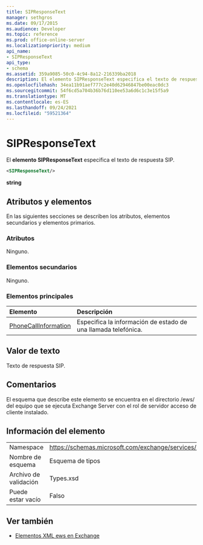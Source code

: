 ```yaml
---
title: SIPResponseText
manager: sethgros
ms.date: 09/17/2015
ms.audience: Developer
ms.topic: reference
ms.prod: office-online-server
ms.localizationpriority: medium
api_name:
- SIPResponseText
api_type:
- schema
ms.assetid: 359a9085-50c0-4c94-8a12-216339ba2018
description: El elemento SIPResponseText especifica el texto de respuesta SIP.
ms.openlocfilehash: 34ea11b91aef777c2e40d62946847be00eac0dc3
ms.sourcegitcommit: 54f6cd5a704b36b76d110ee53a6d6c1c3e15f5a9
ms.translationtype: MT
ms.contentlocale: es-ES
ms.lasthandoff: 09/24/2021
ms.locfileid: "59521364"
---
```

# <a name="sipresponsetext"></a>SIPResponseText

El **elemento SIPResponseText** especifica el texto de respuesta SIP. 
  
```xml
<SIPResponseText/>
```

 **string**
## <a name="attributes-and-elements"></a>Atributos y elementos

En las siguientes secciones se describen los atributos, elementos secundarios y elementos primarios.
  
### <a name="attributes"></a>Atributos

Ninguno.
  
### <a name="child-elements"></a>Elementos secundarios

Ninguno.
  
### <a name="parent-elements"></a>Elementos principales

|**Elemento**|**Descripción**|
|:-----|:-----|
|[PhoneCallInformation](phonecallinformation.md) <br/> |Especifica la información de estado de una llamada telefónica.  <br/> |
   
## <a name="text-value"></a>Valor de texto

Texto de respuesta SIP.
  
## <a name="remarks"></a>Comentarios

El esquema que describe este elemento se encuentra en el directorio /ews/ del equipo que se ejecuta Exchange Server con el rol de servidor acceso de cliente instalado.
  
## <a name="element-information"></a>Información del elemento

|||
|:-----|:-----|
|Namespace  <br/> |https://schemas.microsoft.com/exchange/services/2006/types  <br/> |
|Nombre de esquema  <br/> |Esquema de tipos  <br/> |
|Archivo de validación  <br/> |Types.xsd  <br/> |
|Puede estar vacío  <br/> |Falso  <br/> |
   
## <a name="see-also"></a>Ver también



- [Elementos XML ews en Exchange](ews-xml-elements-in-exchange.md)

